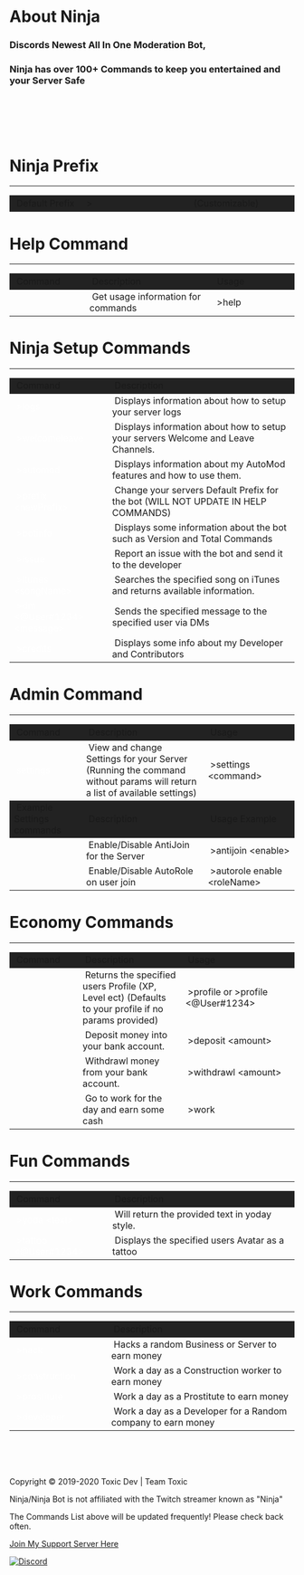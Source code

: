 <html><head>
</head><body><h1>About Ninja</h1>
<h3>Discords Newest All In One Moderation Bot,</h1>
<h3>Ninja has over 100+ Commands to keep you entertained and your Server Safe</h1>
<br>
<br>
<br>
<br>
<h1>Ninja Prefix</h1>
<hr>
<table border="0" cellpadding="10" style="width:100%;border-color:none;margin-left:auto;margin-right:auto;">
<tbody>
<tr style="height: 25px; background: #222222 !important;">
<td style="width: 163.533px; height: 28px;">&nbsp;Default Prefix</td>
<td style="width: 351.467px; height: 23px;">&nbsp;></td>
<td style="width: 237px; height: 23px;">&nbsp;(Customizable)</td>
</tr>
</tbody>
</table>
<h1>Help Command</h1>
<hr>
<table border="0" cellpadding="10" style="width:100%;border-color:none;margin-left:auto;margin-right:auto;">
<tbody>
<tr style="height: 25px; background: #222222 !important;">
<td style="width: 163.533px; height: 28px;">&nbsp;Command</td>
<td style="width: 351.467px; height: 23px;">&nbsp;Description</td>
<td style="width: 237px; height: 23px;">&nbsp;Usage</td>
</tr>
 <tr style="height: 20px;">
<td style="width: 163.533px; height: 20px;">&nbsp;<span style="color: white;"help</span></td>
<td style="width: 351.467px; height: 20px;">&nbsp;Get usage information for commands</td>
<td style="width: 237px; height: 20px;">&nbsp;>help</td>
</tr>
</tbody>
</table>
<h1>Ninja Setup Commands</h1>
<hr>
<table border="0" cellpadding="10" style="width:100%;border-color:none;margin-left:auto;margin-right:auto;">
<tbody>
<tr style="height: 25px; background: #222222 !important;">
<td style="width: 163.533px; height: 28px;">&nbsp;Command</td>
<td style="width: 351.467px; height: 23px;">&nbsp;Description</td>
</tr>
<tr style="height: 20px;">
<td style="width: 163.533px; height: 20px;">&nbsp;<span style="color: white;">>logs</span></td>
<td style="width: 351.467px; height: 20px;">&nbsp;Displays information about how to setup your server logs</td>
</tr>
<tr style="height: 20px;">
<td style="width: 163.533px; height: 20px;">&nbsp;<span style="color: white;">>welcomeleave</span></td>
<td style="width: 351.467px; height: 20px;">&nbsp;Displays information about how to setup your servers Welcome and Leave Channels.</td>
</tr>
<tr style="height: 20px;">
<td style="width: 163.533px; height: 20px;">&nbsp;<span style="color: white;">>automod</span></td>
<td style="width: 351.467px; height: 20px;">&nbsp;Displays information about my AutoMod features and how to use them.</td>
</tr>
<tr style="height: 20px;">
<td style="width: 163.533px; height: 20px;">&nbsp;<span style="color: white;">>prefix &lt;newPrefix&gt;</span></td>
<td style="width: 351.467px; height: 20px;">&nbsp;Change your servers Default Prefix for the bot (WILL NOT UPDATE IN HELP COMMANDS)</td>
</tr>
<tr style="height: 20px;">
<td style="width: 163.533px; height: 20px;">&nbsp;<span style="color: white;">>botinfo</span></td>
<td style="width: 351.467px; height: 20px;">&nbsp;Displays some information about the bot such as Version and Total Commands</td>
</tr>
<tr style="height: 20px;">
<td style="width: 163.533px; height: 20px;">&nbsp;<span style="color: white;">>issue</span></td>
<td style="width: 351.467px; height: 20px;">&nbsp;Report an issue with the bot and send it to the developer</td>
</tr>
<tr style="height: 20px;">
<td style="width: 163.533px; height: 20px;">&nbsp;<span style="color: white;">>itunes &lt;songName&gt;</span></td>
<td style="width: 351.467px; height: 20px;">&nbsp;Searches the specified song on iTunes and returns available information.</td>
</tr>
<tr style="height: 20px;">
<td style="width: 163.533px; height: 20px;">&nbsp;<span style="color: white;">>dm &lt;@User#1234&gt; &lt;message&gt;</span></td>
<td style="width: 351.467px; height: 20px;">&nbsp;Sends the specified message to the specified user via DMs</td>
</tr>
<tr style="height: 20px;">
<td style="width: 163.533px; height: 20px;">&nbsp;<span style="color: white;">>credits</span></td>
<td style="width: 351.467px; height: 20px;">&nbsp;Displays some info about my Developer and Contributors</td>
</tr>
</tbody>
</table>
<h1>Admin Command</h1>
<hr>
<table border="0" cellpadding="10" style="width:100%;border-color:none;margin-left:auto;margin-right:auto;">
<tbody>
<tr style="height: 25px; background: #222222 !important;">
<td style="width: 163.533px; height: 28px;">&nbsp;Command</td>
<td style="width: 351.467px; height: 23px;">&nbsp;Description</td>
<td style="width: 237px; height: 23px;">&nbsp;Usage</td>
</tr>
<tr style="height: 20px;">
<td style="width: 163.533px; height: 20px;">&nbsp;<span style="color: white;">settings</span></td>
<td style="width: 351.467px; height: 20px;">&nbsp;View and change Settings for your Server (Running the command without params will return a list of available settings)</td>
<td style="width: 237px; height: 20px;">&nbsp;>settings &lt;command&gt;</td>
</tr>
<tr style="height: 25px; background: #222222 !important;">
<td style="width: 163.533px; height: 28px;">&nbsp;Example Settings commands</td>
<td style="width: 351.467px; height: 23px;">&nbsp;Description</td>
<td style="width: 237px; height: 23px;">&nbsp;Usage Example</td>
</tr>
<tr style="height: 20px;">
<td style="width: 163.533px; height: 20px;">&nbsp;<span style="color: white;"antijoin</span></td>
<td style="width: 351.467px; height: 20px;">&nbsp;Enable/Disable AntiJoin for the Server</td>
<td style="width: 237px; height: 20px;">&nbsp;>antijoin &lt;enable&gt;</td>
</tr>
<tr style="height: 20px;">
<td style="width: 163.533px; height: 20px;">&nbsp;<span style="color: white;"autorole</span></td>
<td style="width: 351.467px; height: 20px;">&nbsp;Enable/Disable AutoRole on user join</td>
<td style="width: 237px; height: 20px;">&nbsp;>autorole enable &lt;roleName&gt;</td>
</tr>
</tbody>
</table>
<h1>Economy Commands</h1>
<hr><table border="0" cellpadding="10" style="width:100%;border-color:none;margin-left:auto;margin-right:auto;">
 
<tbody>
<tr style="height: 25px; background: #222222 !important;">
<td style="width: 163.533px; height: 28px;">&nbsp;Command</td>
<td style="width: 351.467px; height: 23px;">&nbsp;Description</td>
<td style="width: 237px; height: 23px;">&nbsp;Usage</td>
</tr>
<tr style="height: 20px;">
<td style="width: 163.533px; height: 20px;">&nbsp;<span style="color: white;"profile</span></td>
<td style="width: 351.467px; height: 20px;">&nbsp;Returns the specified users Profile (XP, Level ect) (Defaults to your profile if no params provided)</td>
<td style="width: 337px; height: 20px;">&nbsp;>profile or >profile &lt;@User#1234&gt;</td>
</tr>
<tr style="height: 20px;">
<td style="width: 163.533px; height: 20px;">&nbsp;<span style="color: white;"deposit</span></td>
<td style="width: 351.467px; height: 20px;">&nbsp;Deposit money into your bank account.</td>
<td style="width: 337px; height: 20px;">&nbsp;>deposit &lt;amount&gt;</td>
</tr>
<tr style="height: 20px;">
<td style="width: 163.533px; height: 20px;">&nbsp;<span style="color: white;"withdrawl</span></td>
<td style="width: 351.467px; height: 20px;">&nbsp;Withdrawl money from your bank account.</td>
<td style="width: 337px; height: 20px;">&nbsp;>withdrawl &lt;amount&gt;</td>
</tr>
<tr style="height: 20px;">
<td style="width: 163.533px; height: 20px;">&nbsp;<span style="color: white;"work</span></td>
<td style="width: 351.467px; height: 20px;">&nbsp;Go to work for the day and earn some cash</td>
<td style="width: 337px; height: 20px;">&nbsp;>work</td>
</tr>
</tbody>
</table>
<h1>Fun Commands</h1>
<hr><table border="0" cellpadding="10" style="width:100%;border-color:none;margin-left:auto;margin-right:auto;">
 
<tbody>
<tr style="height: 25px; background: #222222 !important;">
<td style="width: 163.533px; height: 28px;">&nbsp;Command</td>
<td style="width: 351.467px; height: 23px;">&nbsp;Description</td>
</tr>
<tr style="height: 20px;">
<td style="width: 163.533px; height: 20px;">&nbsp;<span style="color: white;">>yoda &lt;text&gt;</span></td>
<td style="width: 351.467px; height: 20px;">&nbsp;Will return the provided text in yoday style.</td>
</tr>
<tr style="height: 20px;">
<td style="width: 163.533px; height: 20px;">&nbsp;<span style="color: white;">>tattoo &lt;@User#1234&gt;</span></td>
<td style="width: 351.467px; height: 20px;">&nbsp;Displays the specified users Avatar as a tattoo</td>
</tr>
</tbody>
</table>
<h1>Work Commands</h1>
<hr><table border="0" cellpadding="10" style="width:100%;border-color:none;margin-left:auto;margin-right:auto;">
 
<tbody>
<tr style="height: 25px; background: #222222 !important;">
<td style="width: 163.533px; height: 28px;">&nbsp;Command</td>
<td style="width: 351.467px; height: 23px;">&nbsp;Description</td>
</tr>
<tr style="height: 20px;">
<td style="width: 163.533px; height: 20px;">&nbsp;<span style="color: white;">>hack</span></td>
<td style="width: 351.467px; height: 20px;">&nbsp;Hacks a random Business or Server to earn money</td>
</tr>
<tr style="height: 20px;">
<td style="width: 163.533px; height: 20px;">&nbsp;<span style="color: white;">>construction</span></td>
<td style="width: 351.467px; height: 20px;">&nbsp;Work a day as a Construction worker to earn money</td>
</tr>
<tr style="height: 20px;">
<td style="width: 163.533px; height: 20px;">&nbsp;<span style="color: white;">>prostitute</span></td>
<td style="width: 351.467px; height: 20px;">&nbsp;Work a day as a Prostitute to earn money</td>
</tr>
<tr style="height: 20px;">
<td style="width: 163.533px; height: 20px;">&nbsp;<span style="color: white;">>developer</span></td>
<td style="width: 351.467px; height: 20px;">&nbsp;Work a day as a Developer for a Random company to earn money</td>
</tr>
</tbody>
</table>
<br>
<br>
<br>
<div class="footer">
    <p class="my-copyright">Copyright © 2019-2020 Toxic Dev | Team Toxic</p>
    <p class="my-copyright">Ninja/Ninja Bot is not affiliated with the Twitch streamer known as "Ninja"</p>
    <p class="my-copyright">The Commands List above will be updated frequently! Please check back often.</p>
    <a target="_blank" onclick="trackCampaignWebClick('', 'description');" rel="nofollow" href="https://discord.gg/NeeaqnC">Join My Support Server Here</a>
</div></body></html>
 
[![Discord](https://discordapp.com/api/guilds/668701870663008257/widget.png?style=banner2)](https://discord.gg/NeeaqnC)
